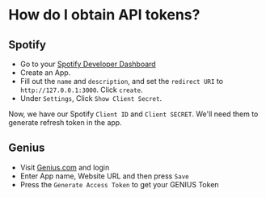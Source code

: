 # How do I obtain API tokens?

## Spotify
- Go to your [Spotify Developer Dashboard](https://developer.spotify.com/dashboard)
- Create an App.
- Fill out the `name` and `description`, and set the `redirect URI` to `http://127.0.0.1:3000`. Click `create`.
- Under `Settings`, Click `Show Client Secret`.

Now, we have our Spotify `Client ID` and `Client SECRET`.
We'll need them to generate refresh token in the app.

## Genius

- Visit [Genius.com](https://genius.com/api-clients/new) and login
- Enter App name, Website URL and then press `Save`
- Press the `Generate Access Token` to get your GENIUS Token


